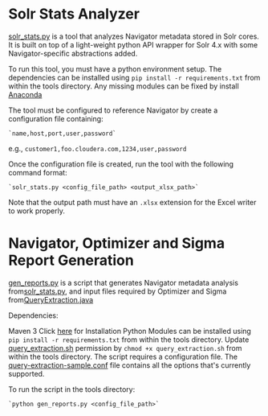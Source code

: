 # Solr Stats Analyzer

[solr_stats.py](tools/solr_stats.py) is a tool that analyzes Navigator metadata stored
in Solr cores. It is built on top of a light-weight python API wrapper for Solr 4.x
with some Navigator-specific abstractions added.

To run this tool, you must have a python environment setup. The dependencies can be
installed using `pip install -r requirements.txt` from within the tools directory.
Any missing modules can be fixed by install [Anaconda](https://www.continuum.io/downloads)

The tool must be configured to reference Navigator by create a configuration file
containing:

    `name,host,port,user,password`

e.g., `customer1,foo.cloudera.com,1234,user,password`

Once the configuration file is created, run the tool with the following command format:

    `solr_stats.py <config_file_path> <output_xlsx_path>`

Note that the output path must have an `.xlsx` extension for the Excel writer to work
properly.

# Navigator, Optimizer and Sigma Report Generation

[gen_reports.py](tools/gen_reports.py) is a script that generates Navigator metadata
 analysis from[solr_stats.py](tools/solr_stats.py), and input files required by Optimizer and 
 Sigma from[QueryExtraction.java](examples/src/main/java/com/cloudera/nav/sdk/examples/extraction/QueryExtraction.java)
 
 Dependencies:
 
 Maven 3 Click [here](https://maven.apache.org/install.html) for Installation
 Python Modules can be installed using `pip install -r requirements.txt` from within the tools directory.
 Update [query_extraction.sh](tools/query_extraction.sh) permission by `chmod +x query_extraction.sh` from within the tools directory.
 The script requires a configuration file. The [query-extraction-sample.conf](examples/src/main/resources/query-extraction-sample.conf) file contains all the options that's currently supported.
 
 To run the script in the tools directory:
 
    `python gen_reports.py <config_file_path>`

